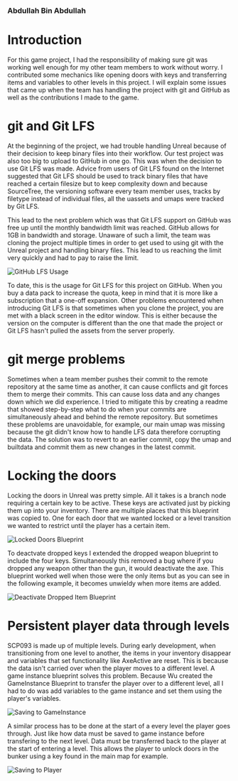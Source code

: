 ### Abdullah Bin Abdullah
# Introduction

For this game project, I had the responsibility of making sure git was working well enough for my other team members to work without worry. I contributed some mechanics like opening doors with keys and transferring items and variables to other levels in this project. I will explain some issues that came up when the team has handling the project with git and GitHub as well as the contributions I made to the game.

# git and Git LFS

At the beginning of the project, we had trouble handling Unreal because of their decision to keep binary files into their workflow. Our test project was also too big to upload to GitHub in one go. This was when the decision to use Git LFS was made. Advice from users of Git LFS found on the Internet suggested that Git LFS should be used to track binary files that have reached a certain filesize but to keep complexity down and because SourceTree, the versioning software every team member uses, tracks by filetype instead of individual files, all the uassets and umaps were tracked by Git LFS.

This lead to the next problem which was that Git LFS support on GitHub was free up until the monthly bandwidth limit was reached. GitHub allows for 1GB in bandwidth and storage. Unaware of such a limit, the team was cloning the project multiple times in order to get used to using git with the Unreal project and handling binary files. This lead to us reaching the limit very quickly and had to pay to raise the limit.

![GitHub LFS Usage](Screenshots/GithubBandwidth.PNG)

To date, this is the usage for Git LFS for this project on GitHub. When you buy a data pack to increase the quota, keep in mind that it is more like a subscription that a one-off expansion. Other problems encountered when introducing Git LFS is that sometimes when you clone the project, you are met with a black screen in the editor window. This is either because the version on the computer is different than the one that made the project or Git LFS hasn't pulled the assets from the server properly. 

# git merge problems

Sometimes when a team member pushes their commit to the remote repository at the same time as another, it can cause conflicts and git forces them to merge their commits. This can cause loss data and any changes down which we did experience. I tried to mitigate this by creating a readme that showed step-by-step what to do when your commits are simultaneously ahead and behind the remote repository. But sometimes these problems are unavoidable, for example, our main umap was missing because the git didn't know how to handle LFS data therefore corrupting the data. The solution was to revert to an earlier commit, copy the umap and builtdata and commit them as new changes in the latest commit.

# Locking the doors

Locking the doors in Unreal was pretty simple. All it takes is a branch node requiring a certain key to be active. These keys are activated just by picking them up into your inventory. There are multiple places that this blueprint was copied to. One for each door that we wanted locked or a level transition we wanted to restrict until the player has a certain item.

![Locked Doors Blueprint](Screenshots/LockedDoors2.PNG)

To deactvate dropped keys I extended the dropped weapon blueprint to include the four keys. Simultaneously this removed a bug where if you dropped any weapon other than the gun, it would deactivate the axe. This blueprint worked well when those were the only items but as you can see in the following example, it becomes unwieldy when more items are added.

![Deactivate Dropped Item Blueprint](Screenshots/DeactivateItem.PNG)

# Persistent player data through levels

SCP093 is made up of multiple levels. During early development, when transitioning from one level to another, the items in your inventory disappear and variables that set functionality like AxeActive are reset. This is because the data isn't carried over when the player moves to a different level. A game instance blueprint solves this problem. Because Wu created the GameInstance Blueprint to transfer the player over to a different level, all I had to do was add variables to the game instance and set them using the player's variables.

![Saving to GameInstance](Screenshots/SavingToGameInstance.PNG)

A similar process has to be done at the start of a every level the player goes through. Just like how data must be saved to game instance before transfering to the next level. Data must be transferred back to the player at the start of entering a level. This allows the player to unlock doors in the bunker using a key found in the main map for example.

![Saving to Player](Screenshots/SavingToPlayer.PNG)
